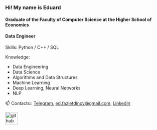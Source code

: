 ### Hi! My name is Eduard
#### Graduate of the Faculty of Computer Science at the Higher School of Economics
#### Data Engineer

Skills: Python / C++ / SQL

Knowledge:
- Data Engineering
- Data Science
- Algorithms and Data Structures
- Machine Learning
- Deep Learning, Neural Networks
- NLP

📫 Contacts:: [Telegram](https://t.me/fazlet), ed.fazletdinov@gmail.com, [LinkedIn](https://www.linkedin.com/in/eduardfazletdinov/)


[<img src='https://cdn.jsdelivr.net/npm/simple-icons@3.0.1/icons/github.svg' alt='github' height='40'>](https://github.com/Fazlet)

<img src="https://komarev.com/ghpvc/?username=Fazlet&style=flat-square&color=blue" alt=""/>
